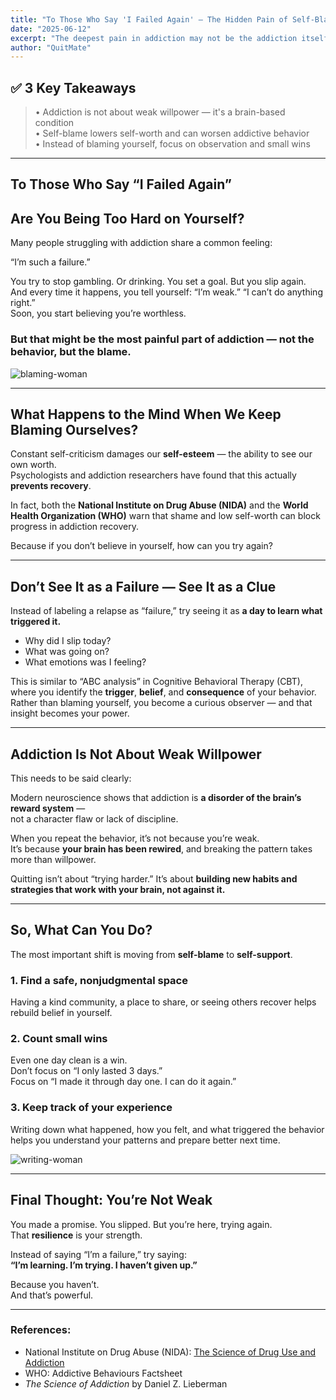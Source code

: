 ```yaml
---
title: "To Those Who Say 'I Failed Again' — The Hidden Pain of Self-Blame in Addiction"
date: "2025-06-12"
excerpt: "The deepest pain in addiction may not be the addiction itself, but the way we blame ourselves for it. Learn how self-criticism damages recovery, and how to shift toward self-support and healing."
author: "QuitMate"
---
```


## ✅ 3 Key Takeaways
> • Addiction is not about weak willpower — it's a brain-based condition  
> • Self-blame lowers self-worth and can worsen addictive behavior  
> • Instead of blaming yourself, focus on observation and small wins  

---

## To Those Who Say “I Failed Again”  
## Are You Being Too Hard on Yourself?

Many people struggling with addiction share a common feeling:

“I’m such a failure.”

You try to stop gambling. Or drinking. You set a goal. But you slip again.  
And every time it happens, you tell yourself: “I’m weak.” “I can’t do anything right.”  
Soon, you start believing you’re worthless.

### But that might be the most painful part of addiction — not the behavior, but the blame.

![blaming-woman](blaming-woman.png)

---

## What Happens to the Mind When We Keep Blaming Ourselves?

Constant self-criticism damages our **self-esteem** — the ability to see our own worth.  
Psychologists and addiction researchers have found that this actually **prevents recovery**.

In fact, both the **National Institute on Drug Abuse (NIDA)** and the **World Health Organization (WHO)** warn that shame and low self-worth can block progress in addiction recovery.

Because if you don’t believe in yourself, how can you try again?

---

## Don’t See It as a Failure — See It as a Clue

Instead of labeling a relapse as “failure,” try seeing it as **a day to learn what triggered it.**

- Why did I slip today?
- What was going on?
- What emotions was I feeling?

This is similar to “ABC analysis” in Cognitive Behavioral Therapy (CBT),  
where you identify the **trigger**, **belief**, and **consequence** of your behavior.  
Rather than blaming yourself, you become a curious observer — and that insight becomes your power.

---

## Addiction Is Not About Weak Willpower

This needs to be said clearly:

Modern neuroscience shows that addiction is **a disorder of the brain’s reward system** —  
not a character flaw or lack of discipline.

When you repeat the behavior, it’s not because you’re weak.  
It’s because **your brain has been rewired**, and breaking the pattern takes more than willpower.

Quitting isn’t about “trying harder.” It’s about **building new habits and strategies that work with your brain, not against it.**

---

## So, What Can You Do?

The most important shift is moving from **self-blame** to **self-support**.

### 1. Find a safe, nonjudgmental space  
Having a kind community, a place to share, or seeing others recover helps rebuild belief in yourself.

### 2. Count small wins  
Even one day clean is a win.  
Don’t focus on “I only lasted 3 days.”  
Focus on “I made it through day one. I can do it again.”

### 3. Keep track of your experience  
Writing down what happened, how you felt, and what triggered the behavior  
helps you understand your patterns and prepare better next time.

![writing-woman](writing-woman.png)

---

## Final Thought: You’re Not Weak

You made a promise. You slipped. But you’re here, trying again.  
That **resilience** is your strength.

Instead of saying “I’m a failure,” try saying:  
**“I’m learning. I’m trying. I haven’t given up.”**

Because you haven’t.  
And that’s powerful.

---

### References:
- National Institute on Drug Abuse (NIDA): [The Science of Drug Use and Addiction](https://nida.nih.gov/)
- WHO: Addictive Behaviours Factsheet
- *The Science of Addiction* by Daniel Z. Lieberman
